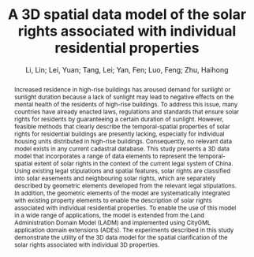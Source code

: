 ---
layout: technique
title: "A 3D spatial data model of the solar rights associated with individual residential properties"
classifications:
    system_type: "False"
    technique: "False"
    design_study: "False"
    evaluation: "False"
    data: "False"
    analysis: "True"
    generation: "False"
    curation_and_transformation: "False"
    management: "False"
    modeling: "True"
    urban_analysis: "False"
    visualization: "False"
    sunlight_access: "True"
    wind_ventilation: "False"
    view_impact: "False"
    energy: "False"
    damage_and_disaster_management: "False"
    climate: "False"
    sound: "False"
    property_cadastre: "False"
    other_use: "False"
    lookup: "False"
    browse: "True"
    locate: "False"
    explore: "False"
    identify: "False"
    compare: "False"
    summarize: "False"
    distribution: "False"
    trends: "False"
    outliers: "False"
    extremes: "False"
    features: "False"
    target_discovery: "False"
    target_access: "True"
    spatial_relation: "False"
    buildings: "True"
    streets: "False"
    nature: "False"
    uniform_discretization: "True"
    structural_subdivision: "False"
    univariate: "True"
    multivariate: "False"
    volumetric: "False"
    temporal: "False"
    sensing: "False"
    statistical: "False"
    simulation_based: "True"
    learning_based: "False"
    surveyed: "False"
    site: "True"
    block: "True"
    multi_block: "False"
    city: "False"
    va_wo_model: "False"
    post_model: "False"
    model_integrated: "False"
    assisted_models: "False"
    overlay: "True"
    embedded: "False"
    linked: "False"
    temporal_jx: "False"
    spatial_jx: "False"
    filter: "False"
    aggregate: "False"
    embed: "False"
    glyphs: "False"
    bar_charts: "False"
    scatterplots: "False"
    linegraphs: "False"
    matrix: "False"
    grid: "True"
    boxplot: "False"
    parallel_coordinates: "False"
    map_2d: "False"
    map_3d: "False"
    walking: "False"
    steering: "False"
    selection_based: "False"
    manipulation_based: "False"
    distortion: "False"
    ghosting: "False"
    culling: "False"
    birds_view: "True"
    multi_view: "False"
    assisted_steering: "False"
    other: "False"
    vr_cave: "False"
    ar: "False"
    desktop: "True"
    mobile: "False"
    case_study: "True"
    user_study: "False"
    statistical_evaluation: "False"
    expert_interviews: "False"
key: "UNS3MNTC"
item_type: "journalArticle"
publication_year: "2019"
author: "Li, Lin; Lei, Yuan; Tang, Lei; Yan, Fen; Luo, Feng; Zhu, Haihong"
publication_title: "Computers, Environment and Urban Systems"
isbn: "nan"
issn: "01989715"
doi: "10.1016/j.compenvurbsys.2018.12.003"
url_paper: "https://linkinghub.elsevier.com/retrieve/pii/S0198971517305185"
abstract_note: "nan"
date_added: "2023-01-30 00:07:52"
date_modified: "2023-01-30 00:07:52"
access_date: "2023-01-30 00:07:52"
pages: "88-99"
num_pages: "nan"
issue: "nan"
volume: "74.0"
number_of_volumes: "nan"
journal_abbreviation: "Computers, Environment and Urban Systems"
short_title: "nan"
series: "nan"
series_number: "nan"
series_text: "nan"
series_title: "nan"
publisher: "nan"
place: "nan"
language: "en"
rights: "nan"
type: "nan"
archive: "nan"
archive_location: "nan"
library_catalog: "DOI.org (Crossref)"
call_number: "nan"
extra: "nan"
notes: "nan"
link_attachments: "nan"
manual_tags: "nan"
automatic_tags: "nan"
editor: "nan"
series_editor: "nan"
translator: "nan"
contributor: "nan"
attorney_agent: "nan"
book_author: "nan"
cast_member: "nan"
commenter: "nan"
composer: "nan"
cosponsor: "nan"
counsel: "nan"
interviewer: "nan"
producer: "nan"
recipient: "nan"
reviewed_author: "nan"
scriptwriter: "nan"
words_by: "nan"
guest: "nan"
number: "nan"
edition: "nan"
running_time: "nan"
scale: "nan"
medium: "nan"
artwork_size: "nan"
filing_date: "nan"
application_number: "nan"
assignee: "nan"
issuing_authority: "nan"
country: "nan"
meeting_name: "nan"
conference_name: "nan"
court: "nan"
references: "nan"
reporter: "nan"
legal_status: "nan"
priority_numbers: "nan"
programming_language: "nan"
version: "nan"
system: "nan"
code: "nan"
code_number: "nan"
section: "nan"
session: "nan"
committee: "nan"
history: "nan"
legislative_body: "nan"
abstract: "Increased residence in high-rise buildings has aroused demand for sunlight or sunlight duration because a lack of sunlight may lead to negative effects on the mental health of the residents of high-rise buildings. To address this issue, many countries have already enacted laws, regulations and standards that ensure solar rights for residents by guaranteeing a certain duration of sunlight. However, feasible methods that clearly describe the temporal-spatial properties of solar rights for residential buildings are presently lacking, especially for individual housing units distributed in high-rise buildings. Consequently, no relevant data model exists in any current cadastral database. This study presents a 3D data model that incorporates a range of data elements to represent the temporal-spatial extent of solar rights in the context of the current legal system of China. Using existing legal stipulations and spatial features, solar rights are classified into solar easements and neighbouring solar rights, which are separately described by geometric elements developed from the relevant legal stipulations. In addition, the geometric elements of the model are systematically integrated with existing property elements to enable the description of solar rights associated with individual residential properties. To enable the use of this model in a wide range of applications, the model is extended from the Land Administration Domain Model (LADM) and implemented using CityGML application domain extensions (ADEs). The experiments described in this study demonstrate the utility of the 3D data model for the spatial clarification of the solar rights associated with individual 3D properties."
---